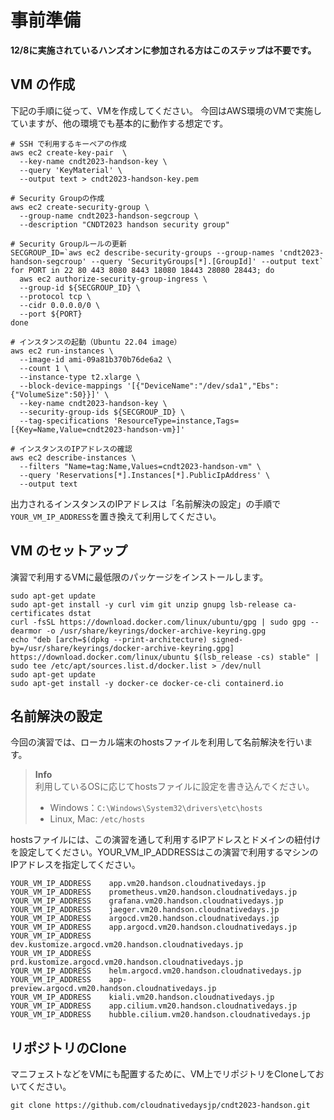 # 事前準備

**12/8に実施されているハンズオンに参加される方はこのステップは不要です。**

## VM の作成

下記の手順に従って、VMを作成してください。
今回はAWS環境のVMで実施していますが、他の環境でも基本的に動作する想定です。

```
# SSH で利用するキーペアの作成
aws ec2 create-key-pair  \
  --key-name cndt2023-handson-key \
  --query 'KeyMaterial' \
  --output text > cndt2023-handson-key.pem

# Security Groupの作成
aws ec2 create-security-group \
  --group-name cndt2023-handson-segcroup \
  --description "CNDT2023 handson security group"

# Security Groupルールの更新
SECGROUP_ID=`aws ec2 describe-security-groups --group-names 'cndt2023-handson-segcroup' --query 'SecurityGroups[*].[GroupId]' --output text`
for PORT in 22 80 443 8080 8443 18080 18443 28080 28443; do
  aws ec2 authorize-security-group-ingress \
  --group-id ${SECGROUP_ID} \
  --protocol tcp \
  --cidr 0.0.0.0/0 \
  --port ${PORT}
done

# インスタンスの起動（Ubuntu 22.04 image）
aws ec2 run-instances \
  --image-id ami-09a81b370b76de6a2 \
  --count 1 \
  --instance-type t2.xlarge \
  --block-device-mappings '[{"DeviceName":"/dev/sda1","Ebs":{"VolumeSize":50}}]' \
  --key-name cndt2023-handson-key \
  --security-group-ids ${SECGROUP_ID} \
  --tag-specifications 'ResourceType=instance,Tags=[{Key=Name,Value=cndt2023-handson-vm}]'

# インスタンスのIPアドレスの確認
aws ec2 describe-instances \
  --filters "Name=tag:Name,Values=cndt2023-handson-vm" \
  --query 'Reservations[*].Instances[*].PublicIpAddress' \
  --output text
```

出力されるインスタンスのIPアドレスは「名前解決の設定」の手順で`YOUR_VM_IP_ADDRESS`を置き換えて利用してください。

## VM のセットアップ

演習で利用するVMに最低限のパッケージをインストールします。

```
sudo apt-get update
sudo apt-get install -y curl vim git unzip gnupg lsb-release ca-certificates dstat
curl -fsSL https://download.docker.com/linux/ubuntu/gpg | sudo gpg --dearmor -o /usr/share/keyrings/docker-archive-keyring.gpg
echo "deb [arch=$(dpkg --print-architecture) signed-by=/usr/share/keyrings/docker-archive-keyring.gpg] https://download.docker.com/linux/ubuntu $(lsb_release -cs) stable" | sudo tee /etc/apt/sources.list.d/docker.list > /dev/null
sudo apt-get update
sudo apt-get install -y docker-ce docker-ce-cli containerd.io
```

## 名前解決の設定

今回の演習では、ローカル端末のhostsファイルを利用して名前解決を行います。

> **Info**  
> 利用しているOSに応じてhostsファイルに設定を書き込んでください。
> - Windows：`C:\Windows\System32\drivers\etc\hosts`
> - Linux, Mac: `/etc/hosts`

hostsファイルには、この演習を通して利用するIPアドレスとドメインの紐付けを設定してください。YOUR_VM_IP_ADDRESSはこの演習で利用するマシンのIPアドレスを指定してください。

```
YOUR_VM_IP_ADDRESS    app.vm20.handson.cloudnativedays.jp
YOUR_VM_IP_ADDRESS    prometheus.vm20.handson.cloudnativedays.jp
YOUR_VM_IP_ADDRESS    grafana.vm20.handson.cloudnativedays.jp
YOUR_VM_IP_ADDRESS    jaeger.vm20.handson.cloudnativedays.jp
YOUR_VM_IP_ADDRESS    argocd.vm20.handson.cloudnativedays.jp
YOUR_VM_IP_ADDRESS    app.argocd.vm20.handson.cloudnativedays.jp
YOUR_VM_IP_ADDRESS    dev.kustomize.argocd.vm20.handson.cloudnativedays.jp
YOUR_VM_IP_ADDRESS    prd.kustomize.argocd.vm20.handson.cloudnativedays.jp
YOUR_VM_IP_ADDRESS    helm.argocd.vm20.handson.cloudnativedays.jp
YOUR_VM_IP_ADDRESS    app-preview.argocd.vm20.handson.cloudnativedays.jp
YOUR_VM_IP_ADDRESS    kiali.vm20.handson.cloudnativedays.jp
YOUR_VM_IP_ADDRESS    app.cilium.vm20.handson.cloudnativedays.jp
YOUR_VM_IP_ADDRESS    hubble.cilium.vm20.handson.cloudnativedays.jp
```

## リポジトリのClone

マニフェストなどをVMにも配置するために、VM上でリポジトリをCloneしておいてください。

```shell
git clone https://github.com/cloudnativedaysjp/cndt2023-handson.git
```

